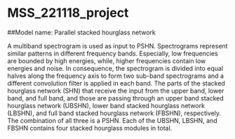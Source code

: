 # MSS_221118_project

##Model name: Parallel stacked hourglass network

A multiband spectrogram is used as input to PSHN. Spectrograms represent similar patterns in different frequency bands. Especially, low frequencies are bounded by high energies, while, higher frequencies contain low energies and noise. In consequence, the spectrogram is divided into equal halves along the frequency axis to form two sub-band spectrograms and a different convolution filter is applied in each band.
The parts of the stacked hourglass network (SHN) that receive the input from the upper band, lower band, and full band, and those are passing through an upper band stacked hourglass network (UBSHN), lower band stacked hourglass network (LBSHN), and full band stacked hourglass network (FBSHN), respectively. The combination of all three is a PSHN. Each of the UBSHN, LBSHN, and FBSHN contains four stacked hourglass modules in total.
